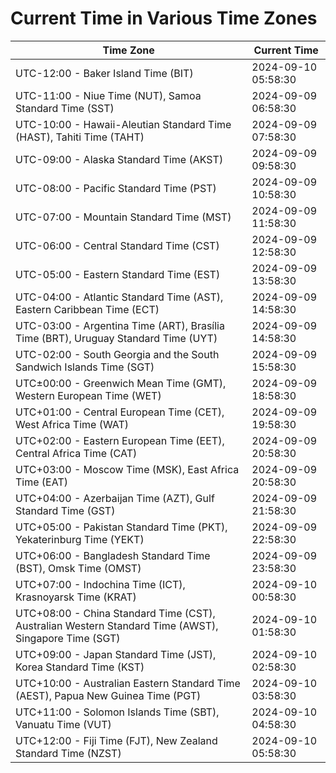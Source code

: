 # Current Time in Various Time Zones

| Time Zone | Current Time |
|-----------|--------------|
| UTC-12:00 - Baker Island Time (BIT) | 2024-09-10 05:58:30 |
| UTC-11:00 - Niue Time (NUT), Samoa Standard Time (SST) | 2024-09-09 06:58:30 |
| UTC-10:00 - Hawaii-Aleutian Standard Time (HAST), Tahiti Time (TAHT) | 2024-09-09 07:58:30 |
| UTC-09:00 - Alaska Standard Time (AKST) | 2024-09-09 09:58:30 |
| UTC-08:00 - Pacific Standard Time (PST) | 2024-09-09 10:58:30 |
| UTC-07:00 - Mountain Standard Time (MST) | 2024-09-09 11:58:30 |
| UTC-06:00 - Central Standard Time (CST) | 2024-09-09 12:58:30 |
| UTC-05:00 - Eastern Standard Time (EST) | 2024-09-09 13:58:30 |
| UTC-04:00 - Atlantic Standard Time (AST), Eastern Caribbean Time (ECT) | 2024-09-09 14:58:30 |
| UTC-03:00 - Argentina Time (ART), Brasília Time (BRT), Uruguay Standard Time (UYT) | 2024-09-09 14:58:30 |
| UTC-02:00 - South Georgia and the South Sandwich Islands Time (SGT) | 2024-09-09 15:58:30 |
| UTC±00:00 - Greenwich Mean Time (GMT), Western European Time (WET) | 2024-09-09 18:58:30 |
| UTC+01:00 - Central European Time (CET), West Africa Time (WAT) | 2024-09-09 19:58:30 |
| UTC+02:00 - Eastern European Time (EET), Central Africa Time (CAT) | 2024-09-09 20:58:30 |
| UTC+03:00 - Moscow Time (MSK), East Africa Time (EAT) | 2024-09-09 20:58:30 |
| UTC+04:00 - Azerbaijan Time (AZT), Gulf Standard Time (GST) | 2024-09-09 21:58:30 |
| UTC+05:00 - Pakistan Standard Time (PKT), Yekaterinburg Time (YEKT) | 2024-09-09 22:58:30 |
| UTC+06:00 - Bangladesh Standard Time (BST), Omsk Time (OMST) | 2024-09-09 23:58:30 |
| UTC+07:00 - Indochina Time (ICT), Krasnoyarsk Time (KRAT) | 2024-09-10 00:58:30 |
| UTC+08:00 - China Standard Time (CST), Australian Western Standard Time (AWST), Singapore Time (SGT) | 2024-09-10 01:58:30 |
| UTC+09:00 - Japan Standard Time (JST), Korea Standard Time (KST) | 2024-09-10 02:58:30 |
| UTC+10:00 - Australian Eastern Standard Time (AEST), Papua New Guinea Time (PGT) | 2024-09-10 03:58:30 |
| UTC+11:00 - Solomon Islands Time (SBT), Vanuatu Time (VUT) | 2024-09-10 04:58:30 |
| UTC+12:00 - Fiji Time (FJT), New Zealand Standard Time (NZST) | 2024-09-10 05:58:30 |
